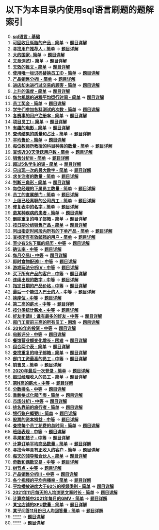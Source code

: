 # 以下为本目录内使用sql语言刷题的题解索引  

0. [**sql语言 - 基础**](./sql语言.sql)
1. [**可回收且低脂的产品 - 简单**](https://leetcode.cn/problems/recyclable-and-low-fat-products/description/?envType=study-plan-v2&envId=sql-free-50) -> [**题目详解**](./可回收且低脂的产品.sql)
2. [**寻找用户推荐人 - 简单**](https://leetcode.cn/problems/find-customer-referee/description/?envType=study-plan-v2&envId=sql-free-50) -> [**题目详解**](./寻找用户推荐人.sql)
3. [**大的国家- 简单**](https://leetcode.cn/problems/big-countries/?envType=study-plan-v2&envId=sql-free-50) -> [**题目详解**](./大的国家.sql)
4. [**文章浏览I - 简单**](https://leetcode.cn/problems/article-views-i/description/?envType=study-plan-v2&envId=sql-free-50) -> [**题目详解**](./文章浏览I.sql)
5. [**无效的推文 - 简单**](https://leetcode.cn/problems/invalid-tweets/description/?envType=study-plan-v2&envId=sql-free-50) -> [**题目详解**](./无效的推文.sql)
6. [**使用唯一标识码替换员工ID - 简单**](https://leetcode.cn/problems/replace-employee-id-with-the-unique-identifier/description/?envType=study-plan-v2&envId=sql-free-50) -> [**题目详解**](./使用唯一标识码替换员工ID.sql)
7. [**产品销售分析I - 简单**](https://leetcode.cn/problems/product-sales-analysis-i/description/?envType=study-plan-v2&envId=sql-free-50) -> [**题目详解**](./产品销售分析I.sql)
8. [**进店却未进行过交易的顾客 - 简单**](https://leetcode.cn/problems/customer-who-visited-but-did-not-make-any-transactions/description/?envType=study-plan-v2&envId=sql-free-50) -> [**题目详解**](./进店却未进行过交易的顾客.sql)
9. [**上升的温度 - 简单**](https://leetcode.cn/problems/rising-temperature/description/?envType=study-plan-v2&envId=sql-free-50) -> [**题目详解**](./上升的温度.sql)
10. [**每台机器的进程平均运行时间 - 简单**](https://leetcode.cn/problems/average-time-of-process-per-machine/description/?envType=study-plan-v2&envId=sql-free-50) -> [**题目详解**](./每台机器的进程平均运行时间.sql)
11. [**员工奖金 - 简单**](https://leetcode.cn/problems/employee-bonus/description/?envType=study-plan-v2&envId=sql-free-50) -> [**题目详解**](./员工奖金.sql)
12. [**学生们参加各科测试的次数 - 简单**](https://leetcode.cn/problems/students-and-examinations/description/?envType=study-plan-v2&envId=sql-free-50) -> [**题目详解**](./学生们参加各科测试的次数.sql)
13. [**各赛事的用户注册率 - 简单**](https://leetcode.cn/problems/percentage-of-users-attended-a-contest/description/?envType=study-plan-v2&envId=sql-free-50) -> [**题目详解**](./各赛事的用户注册率.sql)
14. [**项目员工I - 简单**](https://leetcode.cn/problems/project-employees-i/description/?envType=study-plan-v2&envId=sql-free-50) -> [**题目详解**](./项目员工I.sql)
15. [**有趣的电影 - 简单**](https://leetcode.cn/problems/not-boring-movies/description/?envType=study-plan-v2&envId=sql-free-50) -> [**题目详解**](./有趣的电影.sql)
16. [**查询结果的质量和占比 - 简单**](https://leetcode.cn/problems/queries-quality-and-percentage/?envType=study-plan-v2&envId=sql-free-50) -> [**题目详解**](./查询结果的质量和占比.sql)
17. [**平均售价 - 简单**](https://leetcode.cn/problems/average-selling-price/description/?envType=study-plan-v2&envId=sql-free-50) -> [**题目详解**](./平均售价.sql)
18. [**每位教师所教授的科目种类的数量 - 简单**](https://leetcode.cn/problems/number-of-unique-subjects-taught-by-each-teacher/description/?envType=study-plan-v2&envId=sql-free-50) -> [**题目详解**](./每位教师所教授的科目种类的数量.sql)
19. [**查询近30天活跃用户数 - 简单**](https://leetcode.cn/problems/user-activity-for-the-past-30-days-i/description/?envType=study-plan-v2&envId=sql-free-50) -> [**题目详解**](./查询近30天活跃用户数.sql)
20. [**销售分析III - 简单**](https://leetcode.cn/problems/sales-analysis-iii/description/?envType=study-plan-v2&envId=sql-free-50) -> [**题目详解**](./销售分析III.sql)
21. [**超过5名学生的课 - 简单**](https://leetcode.cn/problems/classes-more-than-5-students/description/?envType=study-plan-v2&envId=sql-free-50) -> [**题目详解**](./超过5名学生的课.sql)
22. [**只出现一次的最大数字 - 简单**](https://leetcode.cn/problems/biggest-single-number/description/?envType=study-plan-v2&envId=sql-free-50) -> [**题目详解**](./只出现一次的最大数字.sql)
23. [**求关注者的数量 - 简单**](https://leetcode.cn/problems/find-followers-count/description/?envType=study-plan-v2&envId=sql-free-50) -> [**题目详解**](./求关注者的数量.sql)
24. [**判断三角形 - 简单**](https://leetcode.cn/problems/triangle-judgement/description/?envType=study-plan-v2&envId=sql-free-50) -> [**题目详解**](./判断三角形.sql)
25. [**每位经理的下属员工数量 - 简单**](https://leetcode.cn/problems/the-number-of-employees-which-report-to-each-employee/?envType=study-plan-v2&envId=sql-free-50) -> [**题目详解**](./每位经理的下属员工数量.sql)
26. [**员工的直属部门 - 简单**](https://leetcode.cn/problems/primary-department-for-each-employee/?envType=study-plan-v2&envId=sql-free-50) -> [**题目详解**](./员工的直属部门.sql)
27. [**上级已经离职的公司员工 - 简单**](https://leetcode.cn/problems/employees-whose-manager-left-the-company/description/?envType=study-plan-v2&envId=sql-free-50) -> [**题目详解**](./上级已经离职的公司员工.sql)
28. [**修复表中的名字 - 简单**](https://leetcode.cn/problems/fix-names-in-a-table/description/?envType=study-plan-v2&envId=sql-free-50) -> [**题目详解**](./修复表中的名字.sql)
29. [**患某种疾病的患者 - 简单**](https://leetcode.cn/problems/patients-with-a-condition/description/?envType=study-plan-v2&envId=sql-free-50) -> [**题目详解**](./患某种疾病的患者.sql)
30. [**删除重复的电子邮箱 - 简单**](https://leetcode.cn/problems/delete-duplicate-emails/description/?envType=study-plan-v2&envId=sql-free-50) -> [**题目详解**](./删除重复的电子邮箱.sql)
31. [**按日期分组销售产品 - 简单**](https://leetcode.cn/problems/group-sold-products-by-the-date/description/?envType=study-plan-v2&envId=sql-free-50) -> [**题目详解**](./按日期分组销售产品.sql)
32. [**列出指定时间段内所有的下单产品 - 简单**](https://leetcode.cn/problems/list-the-products-ordered-in-a-period/description/?envType=study-plan-v2&envId=sql-free-50) -> [**题目详解**](./列出指定时间段内所有的下单产品.sql)
33. [**查找所有有效邮箱的用户 - 简单**](https://leetcode.cn/problems/find-users-with-valid-e-mails/description/?envType=study-plan-v2&envId=sql-free-50) -> [**题目详解**](./查找所有有效邮箱的用户.sql)
34. [**至少有5名下属的经历 - 中等**](https://leetcode.cn/problems/managers-with-at-least-5-direct-reports/description/?envType=study-plan-v2&envId=sql-free-50) -> [**题目详解**](./至少有5名下属的经历.sql)
35. [**确认率 - 中等**](https://leetcode.cn/problems/confirmation-rate/description/?envType=study-plan-v2&envId=sql-free-50) -> [**题目详解**](./确认率.sql)
36. [**每月交易I - 中等**](https://leetcode.cn/problems/monthly-transactions-i/description/?envType=study-plan-v2&envId=sql-free-50) -> [**题目详解**](./每月交易I.sql)
37. [**即时食物配送II - 中等**](https://leetcode.cn/problems/immediate-food-delivery-ii/?envType=study-plan-v2&envId=sql-free-50) -> [**题目详解**](./即时食物配送II.sql)
38. [**游戏玩法分析IV - 中等**](https://leetcode.cn/problems/game-play-analysis-iv/description/?envType=study-plan-v2&envId=sql-free-50) -> [**题目详解**](./游戏玩法分析IV.sql)
39. [**买下所有产品的客户 - 中等**](https://leetcode.cn/problems/customers-who-bought-all-products/description/?envType=study-plan-v2&envId=sql-free-50) -> [**题目详解**](./买下所有产品的客户.sql)
40. [**连续出现的数字 - 中等**](https://leetcode.cn/problems/consecutive-numbers/description/?envType=study-plan-v2&envId=sql-free-50) -> [**题目详解**](./连续出现的数字.sql)
41. [**指定日期的产品价格 - 中等**](https://leetcode.cn/problems/product-price-at-a-given-date/description/?envType=study-plan-v2&envId=sql-free-50) -> [**题目详解**](./指定日期的产品价格.sql)
42. [**最后一个能进入巴士的人 - 中等**](https://leetcode.cn/problems/last-person-to-fit-in-the-bus/description/?envType=study-plan-v2&envId=sql-free-50) -> [**题目详解**](./最后一个能进入巴士的人.sql)
43. [**换座位 - 中等**](https://leetcode.cn/problems/exchange-seats/description/?envType=study-plan-v2&envId=sql-free-50) -> [**题目详解**](./换座位.sql)
44. [**第二高的薪水 - 中等**](https://leetcode.cn/problems/second-highest-salary/description/?envType=study-plan-v2&envId=sql-free-50) -> [**题目详解**](./第二高的薪水.sql)
45. [**按分类统计薪水 - 中等**](https://leetcode.cn/problems/count-salary-categories/?envType=study-plan-v2&envId=sql-free-50) -> [**题目详解**](./按分类统计薪水.sql)
46. [**好友申请II：谁有最多的好友 - 中等**](https://leetcode.cn/problems/friend-requests-ii-who-has-the-most-friends/description/?envType=study-plan-v2&envId=sql-free-50) -> [**题目详解**](./好友申请II：谁有最多的好友.sql)
47. [**部门工资前三高的所有员工 - 困难**](https://leetcode.cn/problems/department-top-three-salaries/description/?envType=study-plan-v2&envId=sql-free-50) -> [**题目详解**](./部门工资前三高的所有员工.sql)
48. [**2016年的投资 - 中等**](https://leetcode.cn/problems/investments-in-2016/description/?envType=study-plan-v2&envId=sql-free-50) -> [**题目详解**](./2016年的投资.sql)
49. [**电影评分 - 中等**](https://leetcode.cn/problems/movie-rating/description/?envType=study-plan-v2&envId=sql-free-50) -> [**题目详解**](./电影评分.sql)
50. [**餐馆营业额变化增长 - 困难**](https://leetcode.cn/problems/restaurant-growth/description/?envType=study-plan-v2&envId=sql-free-50) -> [**题目详解**](./餐馆营业额变化增长.sql)
51. [**组合两个表 - 简单**](https://leetcode.cn/problems/combine-two-tables/description/) -> [**题目详解**](./组合两个表.sql)
52. [**查找重复的电子邮箱 - 简单**](https://leetcode.cn/problems/duplicate-emails/description/) -> [**题目详解**](./查找重复的电子邮箱.sql)
53. [**部门工资最高的员工 - 中等**](https://leetcode.cn/problems/department-highest-salary/description/) -> [**题目详解**](./部门工资最高的员工.sql)
54. [**销售员 - 简单**](https://leetcode.cn/problems/sales-person/description/) -> [**题目详解**](./销售员.sql)
55. [**2020年最后一次登录 - 简单**](https://leetcode.cn/problems/the-latest-login-in-2020/description/) -> [**题目详解**](./2020年最后一次登录.sql)
56. [**超过经理收入的员工 - 简单**](https://leetcode.cn/problems/employees-earning-more-than-their-managers/description/) -> [**题目详解**](./超过经理收入的员工.sql)
57. [**第N高的薪水 - 中等**](https://leetcode.cn/problems/nth-highest-salary/description/) -> [**题目详解**](./第N高的薪水.sql)
58. [**分数排名 - 中等**](https://leetcode.cn/problems/rank-scores/description/) -> [**题目详解**](./分数排名.sql)
59. [**重新格式化部门表 - 简单**](https://leetcode.cn/problems/reformat-department-table/description/) -> [**题目详解**](./重新格式化部门表.sql)
60. [**市场分析I - 中等**](https://leetcode.cn/problems/market-analysis-i/) -> [**题目详解**](./市场分析I.sql)
61. [**排名靠前的旅行者 - 简单**](https://leetcode.cn/problems/top-travellers/description/) -> [**题目详解**](./排名靠前的旅行者.sql)
62. [**银行账户概要II - 简单**](https://leetcode.cn/problems/bank-account-summary-ii/description/) -> [**题目详解**](./银行账户概要II.sql)
63. [**股票的资本损益 - 中等**](https://leetcode.cn/problems/capital-gainloss/description/) -> [**题目详解**](./股票的资本损益.sql)
64. [**查找每个员工花费的总时间 - 简单**](https://leetcode.cn/problems/find-total-time-spent-by-each-employee/description/) -> [**题目详解**](./查找每个员工花费的总时间.sql)
65. [**班级表现 - 中等**](https://leetcode.cn/problems/class-performance/description/) -> [**题目详解**](./班级表现.sql)
66. [**苹果和桔子 - 中等**](https://leetcode.cn/problems/apples-oranges/description/) -> [**题目详解**](./苹果和桔子.sql)
67. [**计算订单平均商品数量 - 简单**](https://leetcode.cn/problems/calculate-compressed-mean/description/) -> [**题目详解**](./计算订单平均商品数量.sql)
68. [**寻找今年具有正收入的客户 - 简单**](https://leetcode.cn/problems/find-customers-with-positive-revenue-this-year/description/) -> [**题目详解**](./寻找今年具有正收入的客户.sql)
69. [**每天的领导和合伙人 - 简单**](https://leetcode.cn/problems/daily-leads-and-partners/description/) -> [**题目详解**](./每天的领导和合伙人.sql)
70. [**奇数和偶数交易 - 中等**](https://leetcode.cn/problems/odd-and-even-transactions/description/) -> [**题目详解**](./奇数和偶数交易.sql)
71. [**树节点 - 中等**](https://leetcode.cn/problems/tree-node/description/) -> [**题目详解**](./树节点.sql)
72. [**产品销售分析III - 中等**](https://leetcode.cn/problems/product-sales-analysis-iii/submissions/564910843/) -> [**题目详解**](./产品销售分析III.sql)
73. [**各个视频的平均完播率 - 简单**](https://www.nowcoder.com/practice/96263162f69a48df9d84a93c71045753?tpId=268&tqId=2285032&ru=/exam/oj&qru=/ta/sql-factory-interview/question-ranking&sourceUrl=%2Fexam%2Foj%3Fpage%3D1%26pageSize%3D50%26search%3D%25E6%25A0%2591%25E7%259A%2584%25E5%25AD%2590%26tab%3D%25E7%25AE%2597%25E6%25B3%2595%25E9%259D%25A2%25E8%25AF%2595%26topicId%3D196) -> [**题目详解**](./各个视频的平均完播率.sql)
74. [**平均播放进度大于60%的视频类别 - 简单**](https://www.nowcoder.com/practice/c60242566ad94bc29959de0cdc6d95ef?tpId=268&tqId=2285039&ru=/exam/oj&qru=/ta/sql-factory-interview/question-ranking&sourceUrl=%2Fexam%2Foj%3Fpage%3D1%26tab%3DSQL%25E7%25AF%2587%26topicId%3D268) -> [**题目详解**](./平均播放进度大于60%的视频类别.sql)
75. [**2021年11月每天的人均浏览文章时长 - 简单**](https://www.nowcoder.com/practice/8e33da493a704d3da15432e4a0b61bb3?tpId=268&tqId=2285342&ru=/exam/oj&qru=/ta/sql-factory-interview/question-ranking&sourceUrl=%2Fexam%2Foj%3Fpage%3D1%26tab%3DSQL%25E7%25AF%2587%26topicId%3D268) -> [**题目详解**](./2021年11月每天的人均浏览文章时长.sql)
76. [**计算商城中2021年每月的GMV - 简单**](https://www.nowcoder.com/practice/5005cbf5308249eda1fbf666311753bf?tpId=268&tqId=2285515&ru=/exam/oj&qru=/ta/sql-factory-interview/question-ranking&sourceUrl=%2Fexam%2Foj%3Fpage%3D1%26tab%3DSQL%25E7%25AF%2587%26topicId%3D268) -> [**题目详解**](./计算商城中2021年每月的GMV.sql)
77. [**某宝店铺的SPU数量 - 简单**](https://www.nowcoder.com/practice/2b6ea6b8fe634d2cbc39be46db411ca4?tpId=268&tqId=2285758&ru=/exam/oj&qru=/ta/sql-factory-interview/question-ranking&sourceUrl=%2Fexam%2Foj%3Fpage%3D1%26tab%3DSQL%25E7%25AF%2587%26topicId%3D268) -> [**题目详解**](./某宝店铺的SPU数量.sql)
78. [**某乎问答11月份日人均回答量 - 简单**](https://www.nowcoder.com/practice/d1f5a1e50d0b49f3a39eb01c4fdb621f?tpId=268&tqId=2286286&ru=/exam/oj&qru=/ta/sql-factory-interview/question-ranking&sourceUrl=%2Fexam%2Foj%3Fpage%3D1%26tab%3DSQL%25E7%25AF%2587%26topicId%3D268) -> [**题目详解**](./某乎问答11月份日人均回答量.sql)
79. [****]() -> [**题目详解**](./xxxx.sql)
80. [****]() -> [**题目详解**](./xxxx.sql)